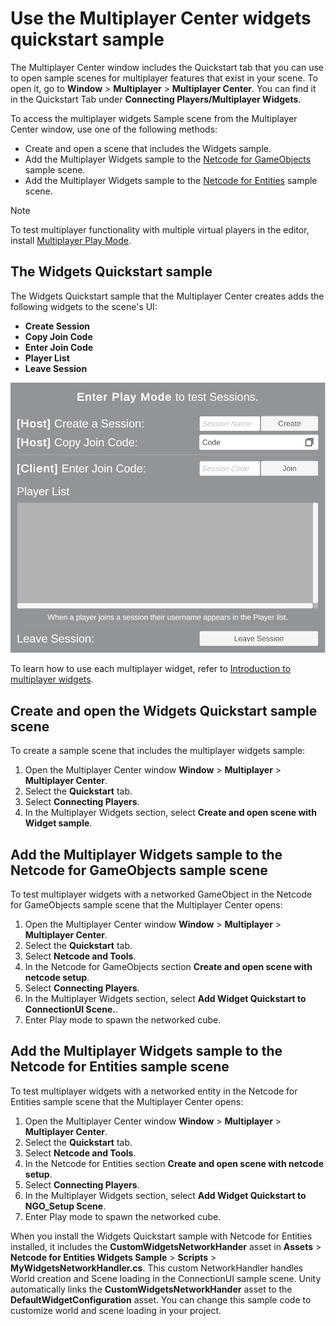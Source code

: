 # Use the Multiplayer Center widgets quickstart sample

 The Multiplayer Center window includes the Quickstart tab that you can use to open sample scenes for multiplayer features that exist in your scene. To open it, go to **Window** > **Multiplayer** > **Multiplayer Center**. You can find it in the Quickstart Tab under **Connecting Players/Multiplayer Widgets**.

To access the multiplayer widgets Sample scene from the Multiplayer Center window, use one of the following methods: 
* Create and open a scene that includes the Widgets sample.
* Add the Multiplayer Widgets sample to the [Netcode for GameObjects](https://docs-multiplayer.unity3d.com/netcode/current/about/) sample scene.
* Add the Multiplayer Widgets sample to the [Netcode for Entities](https://docs.unity3d.com/Packages/com.unity.netcode@latest) sample scene.

> [!NOTE]
> To test multiplayer functionality with multiple virtual players in the editor, install [Multiplayer Play Mode](https://docs-multiplayer.unity3d.com/mppm/).

## The Widgets Quickstart sample 

The Widgets Quickstart sample that the Multiplayer Center creates adds the following widgets to the scene's UI: 

* **Create Session**  
* **Copy Join Code**
* **Enter Join Code**
* **Player List**
* **Leave Session**

![A screenshot of the multiplayer widgets in the multiplayer widget Quickstart sample.](images/widgets_quickstart.png)

To learn how to use each multiplayer widget, refer to [Introduction to multiplayer widgets](get-started-learn-widgets.md).

## Create and open the Widgets Quickstart sample scene

To create a sample scene that includes the multiplayer widgets sample:

1. Open the Multiplayer Center window **Window** > **Multiplayer** > **Multiplayer Center**.
2. Select the **Quickstart** tab.
3. Select **Connecting Players**.
4. In the Multiplayer Widgets section, select **Create and open scene with Widget sample**.

## Add the Multiplayer Widgets sample to the Netcode for GameObjects sample scene

To test multiplayer widgets with a networked GameObject in the Netcode for GameObjects sample scene that the Multiplayer Center opens:

1. Open the Multiplayer Center window **Window** > **Multiplayer** > **Multiplayer Center**.
2. Select the **Quickstart** tab.
3. Select **Netcode and Tools**.
4. In the Netcode for GameObjects section **Create and open scene with netcode setup**.
5. Select **Connecting Players**.
6. In the Multiplayer Widgets section, select **Add Widget Quickstart to ConnectionUI Scene.**.
7. Enter Play mode to spawn the networked cube.

## Add the Multiplayer Widgets sample to the Netcode for Entities sample scene

To test multiplayer widgets with a networked entity in the Netcode for Entities sample scene that the Multiplayer Center opens:

1. Open the Multiplayer Center window **Window** > **Multiplayer** > **Multiplayer Center**.
2. Select the **Quickstart** tab.
3. Select **Netcode and Tools**.
4. In the Netcode for Entities section **Create and open scene with netcode setup**.
5. Select **Connecting Players**.
6. In the Multiplayer Widgets section, select **Add Widget Quickstart to NGO_Setup Scene**.
7. Enter Play mode to spawn the networked cube.

When you install the Widgets Quickstart sample with Netcode for Entities installed, it includes the **CustomWidgetsNetworkHander** asset in **Assets** >  **Netcode for Entities Widgets Sample** > **Scripts** > **MyWidgetsNetworkHandler.cs**. This custom NetworkHandler handles World creation and Scene loading in the ConnectionUI sample scene. Unity automatically links the **CustomWidgetsNetworkHander** asset to the **DefaultWidgetConfiguration** asset. You can change this sample code to customize world and scene loading in your project.
